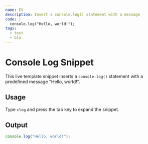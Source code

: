 ```yaml
---
name: EV
description: Insert a console.log() statement with a message
code: |
  console.log("Hello, world!");
tags:
  - test
  - bla
---
```


# Console Log Snippet

This live template snippet inserts a `console.log()` statement with a predefined message "Hello, world!".

## Usage

Type `clog` and press the tab key to expand the snippet.

## Output

```javascript
console.log("Hello, world!");
```